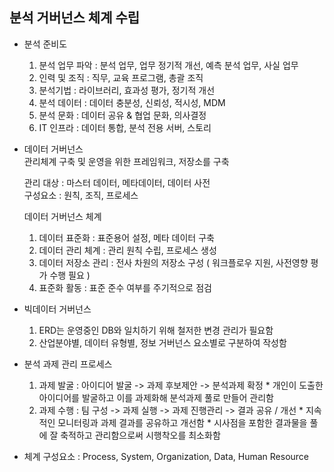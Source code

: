 ## 분석 거버넌스 체계 수립

- 분석 준비도
  1) 분석 업무 파악 : 분석 업무, 업무 정기적 개선, 예측 분석 업무, 사실 업무
  2) 인력 및 조직 : 직무, 교육 프로그램, 총괄 조직
  3) 분석기법 : 라이브러리, 효과성 평가, 정기적 개선
  4) 분석 데이터 : 데이터 충분성, 신뢰성, 적시성, MDM
  5) 분석 문화 : 데이터 공유 & 협업 문화, 의사결정
  6) IT 인프라 : 데이터 통합, 분석 전용 서버, 스토리

- 데이터 거버넌스<br>
    관리체계 구축 및 운영을 위한 프레임워크, 저장소를 구축
  
    관리 대상 : 마스터 데이터, 메타데이터, 데이터 사전  
    구성요소 : 원칙, 조직, 프로세스
  
  데이터 거버넌스 체계
    1) 데이터 표준화 : 표준용어 설정, 메타 데이터 구축
    2) 데이터 관리 체계 : 관리 원칙 수립, 프로세스 생성
    3) 데이터 저장소 관리 : 전사 차원의 저장소 구성 ( 워크플로우 지원, 사전영향 평가 수행 필요 )
    4) 표준화 활동 : 표준 준수 여부를 주기적으로 점검

- 빅데이터 거버넌스
    1) ERD는 운영중인 DB와 일치하기 위해 철저한 변경 관리가 필요함
    2) 산업분야별, 데이터 유형별, 정보 거버넌스 요소별로 구분하여 작성함

- 분석 과제 관리 프로세스
    1) 과제 발굴 : 아이디어 발굴 -> 과제 후보제안 -> 분석과제 확정
      * 개인이 도출한 아이디어를 발굴하고 이를 과제화해 분석과제 풀로 만들어 관리함
    2) 과제 수행 : 팀 구성 -> 과제 실행 -> 과제 진행관리 -> 결과 공유 / 개선
      * 지속적인 모니터링과 과제 결과를 공유하고 개선함
      * 시사점을 포함한 결과물을 풀에 잘 축적하고 관리함으로써 시행착오를 최소화함

- 체계 구성요소 : Process, System, Organization, Data, Human Resource
